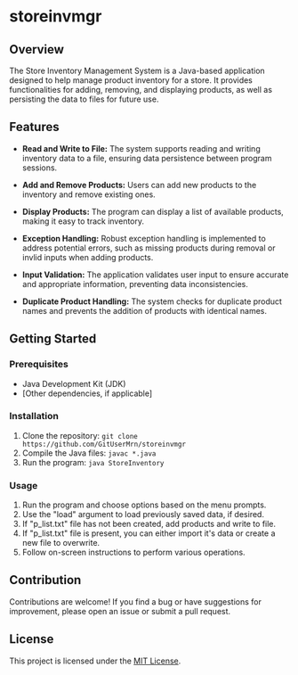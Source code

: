 # storeinvmgr

## Overview

The Store Inventory Management System is a Java-based application designed to help manage product inventory for a store. It provides functionalities for adding, removing, and displaying products, as well as persisting the data to files for future use.

## Features

- **Read and Write to File:** The system supports reading and writing inventory data to a file, ensuring data persistence between program sessions.

- **Add and Remove Products:** Users can add new products to the inventory and remove existing ones.

- **Display Products:** The program can display a list of available products, making it easy to track inventory.

- **Exception Handling:** Robust exception handling is implemented to address potential errors, such as missing products during removal or invlid inputs when adding products.

- **Input Validation:** The application validates user input to ensure accurate and appropriate information, preventing data inconsistencies.

- **Duplicate Product Handling:** The system checks for duplicate product names and prevents the addition of products with identical names.

## Getting Started

### Prerequisites

- Java Development Kit (JDK)
- [Other dependencies, if applicable]

### Installation

1. Clone the repository: `git clone https://github.com/GitUserMrn/storeinvmgr`
2. Compile the Java files: `javac *.java`
3. Run the program: `java StoreInventory`

### Usage

1. Run the program and choose options based on the menu prompts.
2. Use the "load" argument to load previously saved data, if desired.
3. If "p_list.txt" file has not been created, add products and write to file.
4. If "p_list.txt" file is present, you can either import it's data or create a new file to overwrite.
5. Follow on-screen instructions to perform various operations.


## Contribution

Contributions are welcome! If you find a bug or have suggestions for improvement, please open an issue or submit a pull request.

## License

This project is licensed under the [MIT License](LICENSE).

